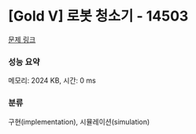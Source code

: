 # [Gold V] 로봇 청소기 - 14503 

[문제 링크](https://www.acmicpc.net/problem/14503) 

### 성능 요약

메모리: 2024 KB, 시간: 0 ms

### 분류

구현(implementation), 시뮬레이션(simulation)

